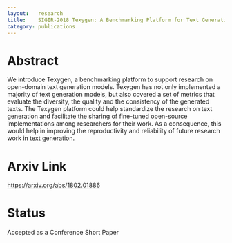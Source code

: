 ```yaml
---
layout:   research
title:    SIGIR-2018 Texygen: A Benchmarking Platform for Text Generation Models
category: publications
---
```


# Abstract
We introduce Texygen, a benchmarking platform to support research on open-domain text generation models. Texygen has not only implemented a majority of text generation models, but also covered a set of metrics that evaluate the diversity, the quality and the consistency of the generated texts. The Texygen platform could help standardize the research on text generation and facilitate the sharing of fine-tuned open-source implementations among researchers for their work. As a consequence, this would help in improving the reproductivity and reliability of future research work in text generation. 

# Arxiv Link

https://arxiv.org/abs/1802.01886

# Status

Accepted as a Conference Short Paper

